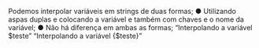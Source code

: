Podemos interpolar variáveis em strings de duas formas; ● Utilizando aspas duplas e colocando a variável e também com chaves e o nome da variável; ● Não há diferença em ambas as formas; “Interpolando a variável $teste” 
“Interpolando a variável {$teste}”